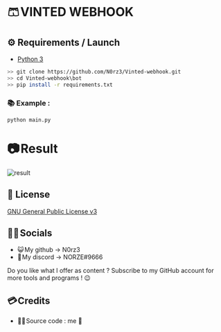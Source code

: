 # **🩳 VINTED WEBHOOK**

## **⚙️ Requirements / Launch**

- [Python 3](https://www.python.org/downloads/release/python-370/)
```sh
>> git clone https://github.com/N0rz3/Vinted-webhook.git
>> cd Vinted-webhook\bot
>> pip install -r requirements.txt
```


### **📚 Example :**
```
python main.py
```

# 📷 **Result**
![result](https://github.com/N0rz3/Vinted-webhook/assets/123885505/8d511ef3-12a9-4494-8cb3-1e9c9a3f1cbf)



## **📝 License**

[GNU General Public License v3](https://www.gnu.org/licenses/gpl-3.0.fr.html)


## **👋🏻 Socials**

- 😺 My github -> N0rz3
- 🤖 My discord -> NORZE#9666

Do you like what I offer as content ? Subscribe to my GitHub account for more tools and programs ! 😉

## **💳 Credits**

- 👨‍💻 Source code : me 🤗
